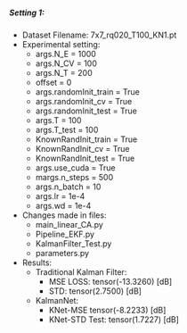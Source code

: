##### Setting 1:
- Dataset Filename: 7x7_rq020_T100_KN1.pt
- Experimental setting:
	- args.N_E = 1000
	- args.N_CV = 100
	- args.N_T = 200
	- offset = 0
	- args.randomInit_train = True
	- args.randomInit_cv = True
	- args.randomInit_test = True
	- args.T = 100
	- args.T_test = 100
	- KnownRandInit_train = True
	- KnownRandInit_cv = True
	- KnownRandInit_test = True
	- args.use_cuda = True
	- margs.n_steps = 500
	- args.n_batch = 10
	- args.lr = 1e-4
	- args.wd = 1e-4
- Changes made in files:
	- main_linear_CA.py
	- Pipeline_EKF.py
	- KalmanFilter_Test.py
	- parameters.py
- Results:
	- Traditional Kalman Filter:
		- MSE LOSS: tensor(-13.3260) [dB]
		- STD: tensor(2.7500) [dB]
	- KalmanNet:
		- KNet-MSE tensor(-8.2233) [dB]
		- KNet-STD Test: tensor(1.7227) [dB]